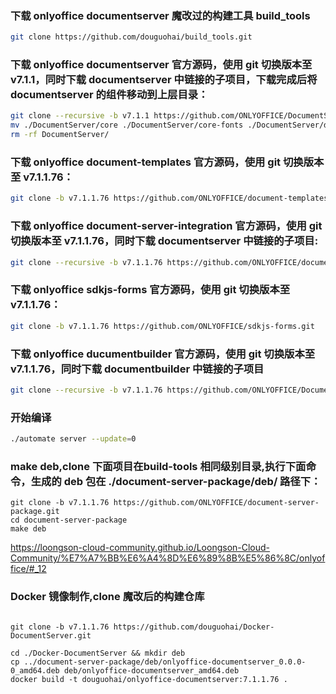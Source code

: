 ### 下载 onlyoffice documentserver 魔改过的构建工具 build_tools
```bash
git clone https://github.com/douguohai/build_tools.git
```


### 下载 onlyoffice documentserver 官方源码，使用 git 切换版本至 v7.1.1，同时下载 documentserver 中链接的子项目，下载完成后将 documentserver 的组件移动到上层目录：
```bash
git clone --recursive -b v7.1.1 https://github.com/ONLYOFFICE/DocumentServer.git &&\ 
mv ./DocumentServer/core ./DocumentServer/core-fonts ./DocumentServer/dictionaries ./DocumentServer/sdkjs ./DocumentServer/sdkjs-plugins ./DocumentServer/server ./DocumentServer/web-apps . &&\
rm -rf DocumentServer/
```

### 下载 onlyoffice document-templates 官方源码，使用 git 切换版本至 v7.1.1.76：
```bash
git clone -b v7.1.1.76 https://github.com/ONLYOFFICE/document-templates.git

```

### 下载 onlyoffice document-server-integration 官方源码，使用 git 切换版本至 v7.1.1.76，同时下载 documentserver 中链接的子项目:
```bash
git clone --recursive -b v7.1.1.76 https://github.com/ONLYOFFICE/document-server-integration.git

```

### 下载 onlyoffice sdkjs-forms 官方源码，使用 git 切换版本至 v7.1.1.76：
```bash
git clone -b v7.1.1.76 https://github.com/ONLYOFFICE/sdkjs-forms.git

```

### 下载 onlyoffice ducumentbuilder 官方源码，使用 git 切换版本至 v7.1.1.76，同时下载 documentbuilder 中链接的子项目

```bash
git clone --recursive -b v7.1.1.76 https://github.com/ONLYOFFICE/DocumentBuilder.git
```

### 开始编译
```bash
./automate server --update=0
```


### make deb,clone 下面项目在build-tools 相同级别目录,执行下面命令，生成的 deb 包在 ./document-server-package/deb/ 路径下：
```shell
git clone -b v7.1.1.76 https://github.com/ONLYOFFICE/document-server-package.git
cd document-server-package
make deb
```
https://loongson-cloud-community.github.io/Loongson-Cloud-Community/%E7%A7%BB%E6%A4%8D%E6%89%8B%E5%86%8C/onlyoffice/#_12

### Docker 镜像制作,clone 魔改后的构建仓库
```shell

git clone -b v7.1.1.76 https://github.com/douguohai/Docker-DocumentServer.git

cd ./Docker-DocumentServer && mkdir deb
cp ../document-server-package/deb/onlyoffice-documentserver_0.0.0-0_amd64.deb deb/onlyoffice-documentserver_amd64.deb
docker build -t douguohai/onlyoffice-documentserver:7.1.1.76 .

```
